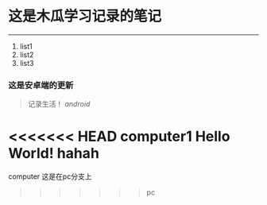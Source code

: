 # 这是木瓜学习记录的笔记
****
1. list1
2. list2
3. list3
### 这是安卓端的更新
> 记录生活！
*android*


<<<<<<< HEAD
computer1
Hello World!
hahah
=======
computer
这是在pc分支上
>>>>>>> pc
